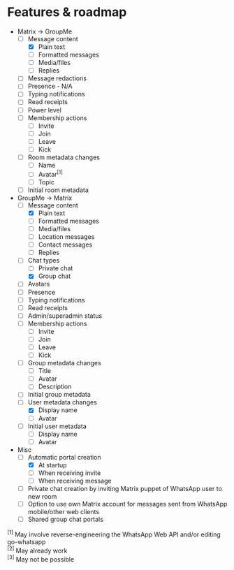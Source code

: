 # Features & roadmap
* Matrix → GroupMe
  * [ ] Message content
    * [x] Plain text
    * [ ] Formatted messages
    * [ ] Media/files
    * [ ] Replies
  * [ ] Message redactions
  * [ ] Presence - N/A
  * [ ] Typing notifications
  * [ ] Read receipts
  * [ ] Power level
  * [ ] Membership actions
    * [ ] Invite
    * [ ] Join
    * [ ] Leave
    * [ ] Kick
  * [ ] Room metadata changes
    * [ ] Name
    * [ ] Avatar<sup>[1]</sup>
    * [ ] Topic
  * [ ] Initial room metadata
* GroupMe → Matrix
  * [ ] Message content
    * [x] Plain text
    * [ ] Formatted messages
    * [ ] Media/files
    * [ ] Location messages
    * [ ] Contact messages
    * [ ] Replies
  * [ ] Chat types
    * [ ] Private chat
    * [x] Group chat
  * [ ] Avatars
  * [ ] Presence
  * [ ] Typing notifications
  * [ ] Read receipts
  * [ ] Admin/superadmin status
  * [ ] Membership actions
    * [ ] Invite
    * [ ] Join
    * [ ] Leave
    * [ ] Kick
  * [ ] Group metadata changes
    * [ ] Title
    * [ ] Avatar
    * [ ] Description
  * [ ] Initial group metadata
  * [ ] User metadata changes
    * [x] Display name
    * [ ] Avatar
  * [ ] Initial user metadata
    * [ ] Display name
    * [ ] Avatar
* Misc
  * [ ] Automatic portal creation
    * [x] At startup
    * [ ] When receiving invite
    * [ ] When receiving message
  * [ ] Private chat creation by inviting Matrix puppet of WhatsApp user to new room
  * [ ] Option to use own Matrix account for messages sent from WhatsApp mobile/other web clients
  * [ ] Shared group chat portals

<sup>[1]</sup> May involve reverse-engineering the WhatsApp Web API and/or editing go-whatsapp  
<sup>[2]</sup> May already work  
<sup>[3]</sup> May not be possible  

